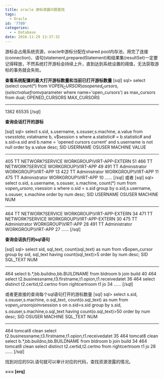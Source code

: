 ```yaml
---
title: oracle 游标泄露问题查找
tags:
  - Oracle
id: '7789'
categories:
  - - Database
date: 2016-11-29 13:37:32
---
```



<!-- more -->
游标会占用系统资源，oracle中游标分配在shared pool内存池，用完了连接(connection)、语句(statement,preparedStatement)和结果集(resultSet)一定要记得释放，不然系统打开游标会持续上升，直到达到系统设置的阈值，无法获取游标的事务就会失败。

**查看系统配置的最大打开游标数量和当前已打开游标数量**
\[sql\]
sql> select (select count(*) from V$OPEN_CURSOR) as opened_cursors, 
(select value from v$parameter where name='open_cursors') as max_cursors from dual;
OPENED_CURSORS MAX_CURSORS
-------------- ------------------------------
 1362 65535
\[/sql\]

**查询会话打开的游标**

\[sql\]
sql> select s.sid, s.username, s.osuser,s.machine, a.value 
from v$sesstat a, v$statname b, v$session s 
where a.statistic# = b.statistic# and s.sid=a.sid and b.name = 'opened cursors current' and s.username is not null 
order by a.value desc;
 SID USERNAME OSUSER MACHINE VALUE
---------- ------------------------------ ------------------------------ ------------------------------ ----------
 405 TT NETWORK?SERVICE WORKGROUP\\VIRT-APP-EXTERN 51
 466 TT NETWORK?SERVICE WORKGROUP\\VIRT-APP 49
 491 TT Administrator WORKGROUP\\VIRT-APP 13
 422 TT Administrator WORKGROUP\\VIRT-APP 11
 475 TT Administrator WORKGROUP\\VIRT-APP 10
......
\[/sql\]
或者
\[sql\]
sql> select o.sid, s.username, s.osuser, s.machine, count(*) num 
from v$open_cursor o, v$session s 
where o.sid = s.sid 
group by o.sid,s.username, s.osuser, s.machine 
order by num desc;
 SID USERNAME OSUSER MACHINE NUM
---------- ------------------------------ ------------------------------ ------------------------------ ----------
 464 TT NETWORK?SERVICE WORKGROUP\\VIRT-APP-EXTERN 34
 471 TT NETWORK?SERVICE WORKGROUP\\VIRT-APP-EXTERN 30
 475 TT Administrator WORKGROUP\\VIRT-APP 28
 491 TT Administrator WORKGROUP\\VIRT-APP 27
......
\[/sql\]

**查询会话执行的sql语句**

\[sql\]
sql> select sid, sql_text, count(sql_text) as num
from v$open_cursor
group by sid, sql_text having count(sql_text)>5
order by num desc;
 SID SQL_TEXT NUM
---------- ------------------------------------------------------------ ----------
 464 select b.*,bb.buildno,bb.BUILDNAME from bldroom b join build 40
 464 select t2.businessname,t3.firstname,t1.opion,t1.receivedatet 36
 464 select distinct t2.certid,t2.certno from rightcertroom t1 jo 34
......
\[/sql\]

或者更直接的查询每个sql语句打开的游标数量
\[sql\]
sql> select s.sid, s.osuser,s.machine, o.sql_text, count(o.sql_text) as num
from v$open_cursor o
join v$session s on o.sid=s.sid
group by s.sid, s.osuser,s.machine,o.sql_text having count(o.sql_text)>50
order by num desc;
 SID OSUSER MACHINE SQL_TEXT NUM
---------- ---------- -------------------- ------------------------------------------------------------ ----------
 464 tomcat8 clean select t2.businessname,t3.firstname,t1.opion,t1.receivedatet 35
 464 tomcat8 clean select b.*,bb.buildno,bb.BUILDNAME from bldroom b join build 34
 464 tomcat8 clean select distinct t2.certid,t2.certno from rightcertroom t1 jo 28
......
\[/sql\]

找到对应的SQL语句就可以审计对应的代码，查找资源泄露的情况。

**\===
\[erq\]**